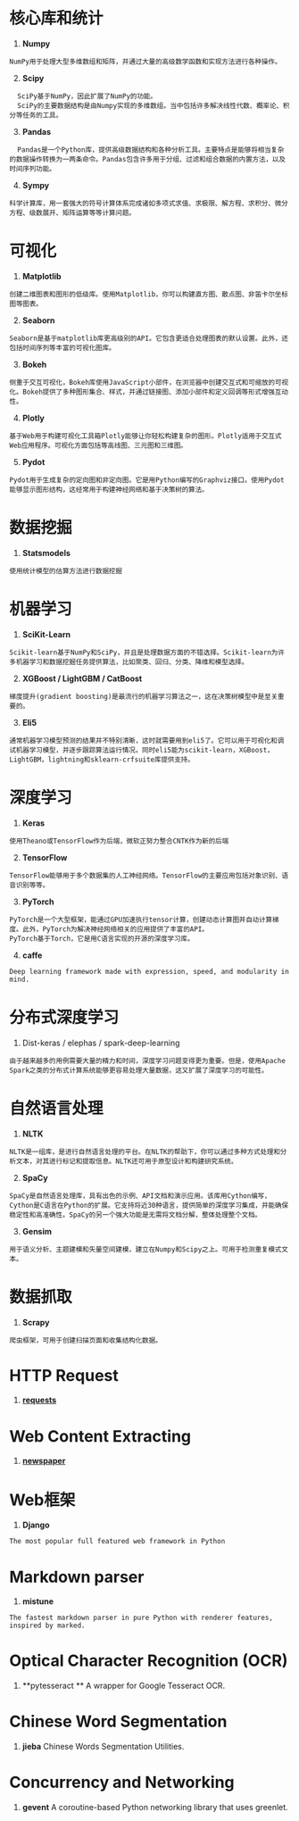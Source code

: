 # 核心库和统计
1. **Numpy**
```
NumPy用于处理大型多维数组和矩阵，并通过大量的高级数学函数和实现方法进行各种操作。

```

2. **Scipy**
```
  SciPy基于NumPy，因此扩展了NumPy的功能。
  SciPy的主要数据结构是由Numpy实现的多维数组。当中包括许多解决线性代数、概率论、积分等任务的工具。

```

3. **Pandas**
```
  Pandas是一个Python库，提供高级数据结构和各种分析工具。主要特点是能够将相当复杂的数据操作转换为一两条命令。Pandas包含许多用于分组、过滤和组合数据的内置方法，以及时间序列功能。

```
4. **Sympy**
```
科学计算库，用一套强大的符号计算体系完成诸如多项式求值、求极限、解方程、求积分、微分方程、级数展开、矩阵运算等等计算问题。
```
# 可视化
1. **Matplotlib**
```
创建二维图表和图形的低级库。使用Matplotlib，你可以构建直方图、散点图、非笛卡尔坐标图等图表。

```

2. **Seaborn**
```
Seaborn是基于matplotlib库更高级别的API。它包含更适合处理图表的默认设置。此外，还包括时间序列等丰富的可视化图库。

```

3. **Bokeh**
```
侧重于交互可视化，Bokeh库使用JavaScript小部件，在浏览器中创建交互式和可缩放的可视化。Bokeh提供了多种图形集合、样式，并通过链接图、添加小部件和定义回调等形式增强互动性。

```
   
4. **Plotly**
```
基于Web用于构建可视化工具箱Plotly能够让你轻松构建复杂的图形。Plotly适用于交互式Web应用程序。可视化方面包括等高线图、三元图和三维图。

```
5. **Pydot**
```
Pydot用于生成复杂的定向图和非定向图。它是用Python编写的Graphviz接口。使用Pydot能够显示图形结构，这经常用于构建神经网络和基于决策树的算法。

```
# 数据挖掘
1. **Statsmodels**
```
使用统计模型的估算方法进行数据挖掘

```

# 机器学习
1. **SciKit-Learn**
```
Scikit-learn基于NumPy和SciPy，并且是处理数据方面的不错选择。Scikit-learn为许多机器学习和数据挖掘任务提供算法，比如聚类、回归、分类、降维和模型选择。

```
2. **XGBoost / LightGBM / CatBoost**
```
梯度提升(gradient boosting)是最流行的机器学习算法之一，这在决策树模型中是至关重要的。

```
3. **Eli5**
```
通常机器学习模型预测的结果并不特别清晰，这时就需要用到eli5了。它可以用于可视化和调试机器学习模型，并逐步跟踪算法运行情况。同时eli5能为scikit-learn，XGBoost，LightGBM，lightning和sklearn-crfsuite库提供支持。

```
# 深度学习
1. **Keras**
```
使用Theano或TensorFlow作为后端，微软正努力整合CNTK作为新的后端

```
2. **TensorFlow**
```
TensorFlow能够用于多个数据集的人工神经网络。TensorFlow的主要应用包括对象识别、语音识别等等。
```
3. **PyTorch**
```
PyTorch是一个大型框架，能通过GPU加速执行tensor计算，创建动态计算图并自动计算梯度。此外，PyTorch为解决神经网络相关的应用提供了丰富的API。
PyTorch基于Torch，它是用C语言实现的开源的深度学习库。

```
4. **caffe**
```
Deep learning framework made with expression, speed, and modularity in mind.

```

# 分布式深度学习
1. Dist-keras / elephas / spark-deep-learning
```
由于越来越多的用例需要大量的精力和时间，深度学习问题变得更为重要。但是，使用Apache Spark之类的分布式计算系统能够更容易处理大量数据，这又扩展了深度学习的可能性。

```
# 自然语言处理
1. **NLTK**
```
NLTK是一组库，是进行自然语言处理的平台。在NLTK的帮助下，你可以通过多种方式处理和分析文本，对其进行标记和提取信息。NLTK还可用于原型设计和构建研究系统。

```
2. **SpaCy**
```
SpaCy是自然语言处理库，具有出色的示例、API文档和演示应用。该库用Cython编写，Cython是C语言在Python的扩展。它支持将近30种语言，提供简单的深度学习集成，并能确保稳定性和高准确性。SpaCy的另一个强大功能是无需将文档分解，整体处理整个文档。

```
3. **Gensim**
```
用于语义分析、主题建模和矢量空间建模，建立在Numpy和Scipy之上。可用于检测重复模式文本。

```
# 数据抓取
1. **Scrapy**
```
爬虫框架，可用于创建扫描页面和收集结构化数据。
```
# **HTTP Request**
1. **[requests](https://github.com/kennethreitz/requests)**
# Web Content Extracting
1. **[newspaper](https://github.com/codelucas/newspaper)**
# Web框架
1. **Django**
```
The most popular full featured web framework in Python
```
# Markdown parser
1. **mistune** 
```
The fastest markdown parser in pure Python with renderer features, inspired by marked.

```
# Optical Character Recognition (OCR)

1. **pytesseract **
A wrapper for Google Tesseract OCR.
# Chinese Word Segmentation
1. **jieba** 
Chinese Words Segmentation Utilities.
# Concurrency and Networking
1. **gevent**
A coroutine-based Python networking library that uses greenlet.


